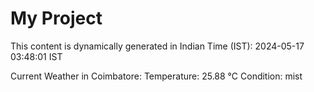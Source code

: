 # My Project

This content is dynamically generated in Indian Time (IST): 2024-05-17 03:48:01 IST


Current Weather in Coimbatore:
Temperature: 25.88 °C
Condition: mist
